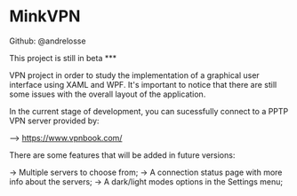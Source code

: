 # MinkVPN

Github: @andrelosse

This project is still in beta ***

VPN project in order to study the implementation of a graphical user interface using XAML and WPF.
It's important to notice that there are still some issues with the overall layout of the application.

In the current stage of development, you can sucessfully connect to a PPTP VPN server provided by:

--> https://www.vpnbook.com/

There are some features that will be added in future versions:

-> Multiple servers to choose from;
-> A connection status page with more info about the servers;
-> A dark/light modes options in the Settings menu;